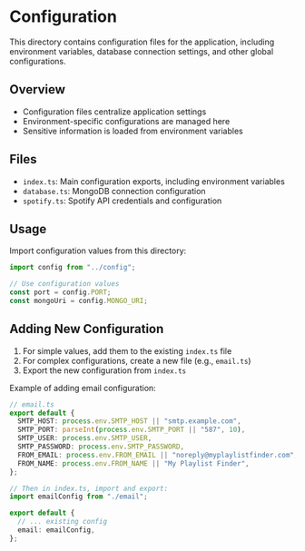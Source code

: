 # Configuration

This directory contains configuration files for the application, including environment variables, database connection settings, and other global configurations.

## Overview

- Configuration files centralize application settings
- Environment-specific configurations are managed here
- Sensitive information is loaded from environment variables

## Files

- `index.ts`: Main configuration exports, including environment variables
- `database.ts`: MongoDB connection configuration
- `spotify.ts`: Spotify API credentials and configuration

## Usage

Import configuration values from this directory:

```typescript
import config from "../config";

// Use configuration values
const port = config.PORT;
const mongoUri = config.MONGO_URI;
```

## Adding New Configuration

1. For simple values, add them to the existing `index.ts` file
2. For complex configurations, create a new file (e.g., `email.ts`)
3. Export the new configuration from `index.ts`

Example of adding email configuration:

```typescript
// email.ts
export default {
  SMTP_HOST: process.env.SMTP_HOST || "smtp.example.com",
  SMTP_PORT: parseInt(process.env.SMTP_PORT || "587", 10),
  SMTP_USER: process.env.SMTP_USER,
  SMTP_PASSWORD: process.env.SMTP_PASSWORD,
  FROM_EMAIL: process.env.FROM_EMAIL || "noreply@myplaylistfinder.com",
  FROM_NAME: process.env.FROM_NAME || "My Playlist Finder",
};

// Then in index.ts, import and export:
import emailConfig from "./email";

export default {
  // ... existing config
  email: emailConfig,
};
```
